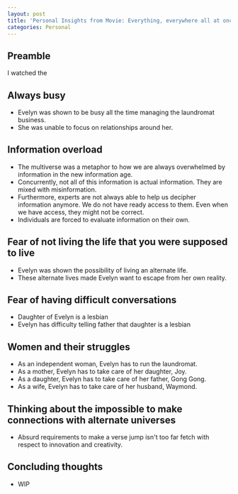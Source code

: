 ```yaml
---
layout: post
title: 'Personal Insights from Movie: Everything, everywhere all at once'
categories: Personal
---
```


## Preamble
I watched the

## Always busy
- Evelyn was shown to be busy all the time managing the laundromat business.
- She was unable to focus on relationships around her.

## Information overload
- The multiverse was a metaphor to how we are always overwhelmed by information in the new information age.
- Concurrently, not all of this information is actual information. They are mixed with misinformation.
- Furthermore, experts are not always able to help us decipher information anymore. We do not have ready access to them. Even when we have access, they might not be correct.
- Individuals are forced to evaluate information on their own.

## Fear of not living the life that you were supposed to live
- Evelyn was shown the possibility of living an alternate life.
- These alternate lives made Evelyn want to escape from her own reality.

## Fear of having difficult conversations
- Daughter of Evelyn is a lesbian
- Evelyn has difficulty telling father that daughter is a lesbian

## Women and their struggles
- As an independent woman, Evelyn has to run the laundromat.
- As a mother, Evelyn has to take care of her daughter, Joy.
- As a daughter, Evelyn has to take care of her father, Gong Gong.
- As a wife, Evelyn has to take care of her husband, Waymond.

## Thinking about the impossible to make connections with alternate universes
- Absurd requirements to make a verse jump isn't too far fetch with respect to innovation and creativity.

## Concluding thoughts
- WIP

